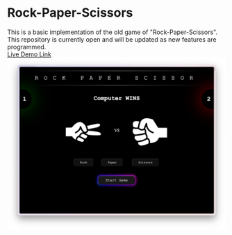 # Rock-Paper-Scissors
This is a basic implementation of the old game of "Rock-Paper-Scissors". This repository is currently open and will be updated as new features are programmed.
<br>[Live Demo Link](https://paritoshparashar.github.io/Rock-Paper-Scissors/)
<br>![ok](/images/preview.png)
